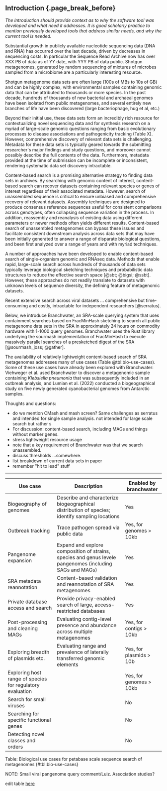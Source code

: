 ## Introduction {.page_break_before}

*The Introduction should provide context as to why the software tool was developed and what need it addresses. It is good scholarly practice to mention previously developed tools that address similar needs, and why the current tool is needed.*

Substantial growth in publicly available nucleotide sequencing data
(DNA and RNA) has occurred over the last decade, driven by decreases
in sequencing costs.
In particular the Sequence Read Archive now has
over XXX PB of data as of YY date, with YYY PB of data public.
Shotgun metagenomes, generated by random sequencing of mixtures of
microbes sampled from a microbiome are a particularly interesting resource.

Shotgun metagenome data sets are often large (100s of MBs to 10s of GB) and
can be highly complex, with environmental samples containing genomic
data that can be attributed to thousands or more species.
In the past decade, hundreds of thousands of new bacterial and archaeal
genomes have been isolated from public metagenomes, and several
entirely new branches of life have been discovered (large bacteriophage,
hug et al, etc.)

Beyond their initial use, these data sets form an incredibly rich
resource for contextualizing novel sequencing data and for synthesis
research on a myriad of large-scale genomic questions ranging from
basic evolutionary processes to disease associations and pathogenicity
tracking (Table X).
However, comprehensive discovery of relevant data sets is challenging.
Metadata for these data sets is typically geared towards the
submitting researcher's major findings and study questions, and moreover cannot
possibly describe the full contents of the data.
Furthermore, metadata provided at the time of submission can be
incomplete or inconsistent, rendering systematic data set discovery
intractable.

Content-based search is a promising alternative strategy to finding
data sets in archives.  By searching with genomic content of interest,
content-based search can recover datasets containing relevant species
or genes of interest regardless of their associated metadata.
However, search of unassembled sequence is critical to ensure unbiased
and comprehensive recovery of relevant datasets.  Assembly techniques
are designed to produce consensus reference sequences useful for
consistent comparisons across genotypes, often collapsing sequence
variation in the process.  In addition, reassembly and reanalysis of
existing data using different parameters or newer methods often yields
different results.  Content-based search of unassembled metagenomes
can bypass these issues and facilitate consistent downstream analysis
across data sets that may have been initially generated to answer a
range of disparate biological questions, and been first analyzed over
a range of years and with myriad techniques.

A number of approaches have been developed to enable content-based
search of single-organism genomic and RNAseq data.  Methods that
enable rapid, large-scale search across hundreds of thousands of data
sets typically leverage biological sketching techniques and
probabilistic data structures to reduce the effective search space
[@sbt; @bigsi; @ssbt].  However, these approaches do not readily
translate to datasets with unknown levels of sequence diversity, the
defining feature of metagenomic datasets.

Recent extensive search across viral datasets ... comprehensive but
time-consuming and costly, intractable for independent researchers
[@serratus].

Below, we introduce Branchwater, an SRA-scale querying system that
uses containment searches based on FracMinHash sketching to search all
public metagenome data sets in the SRA in approximately 24 hours on
commodity hardware with 1-1000 query genomes. Branchwater uses the
Rust library underlying the sourmash implementation of FracMinHash to
execute massively parallel searches of a presketched digest of the
SRA [@sourmash_joss; @gather].

The availability of relatively lightweight content-based search of SRA
metagenomes addresses many of use cases (Table @tbl:bio-use-cases).
Some of these use cases have already been explored with Branchwater:
Viehweger et al. used Branchwater to discover a metagenomic sample
containing *Klebsiella pneumonia* that was subsequently included in an
outbreak analysis, and Lumian et al. (2022) conducted a
biogeographical study on five newly generated cyanobacterial genomes
from Antarctic samples.

Thoughts and questions:

* do we mention CMash and mash screen? Same challenges as serratus and
  intended for single sample analysis.
  not intended for large scale search but rather s
* For discussion: content-based search, including MAGs and things
  without marker genes.
* stress lightweight resource usage
* note that a key requirement of Branchwater was that we search unassembled.
* discuss thresholds ...somewhere.
* list breakdown of current data sets in paper
* remember "hit to lead" stuff

----

| Use case | Description | Enabled by branchwater |
| -------- | -------- | -------- |
| Biogeography of genomes     | Describe and characterize biogeographical distribution of species; identify sampling locations     | Yes     |
| Outbreak tracking | Trace pathogen spread via public data | Yes, for genomes > 10kb |
| Pangenome expansion | Expand and explore composition of strains, species and genus levele pangenomes (including SAGs and MAGs) | Yes |
| SRA metadata reannotation | Content-based validation and reannotation of SRA metagenomes | Yes |
| Private database access and search | Provide privacy-enabled search of large, access-restricted databases | Yes |
| Post-processing and cleaning MAGs | Evaluating contig-level presence and abundance across multiple metagenomes | Yes, for contigs > 10kb |
| Exploring breadth of plasmids etc. | Evaluating range and prevalence of laterally transferred genomic elements | Yes, for plasmids > 10b |
| Exploring host range of species for regulatory evaluation | | Yes, for genomes > 10kb |
| Search for small viruses | | No |
| Searching for specific functional genes | | No |
| Detecting novel classes and orders | |  No |

Table: Biological use cases for petabase scale sequence search of metagenomes {#tbl:bio-use-cases}

NOTE: Small viral pangenome query comment/Luiz. Association studies?

edit table [here](https://hackmd.io/Pgj6AjM_RlGF0_7rGhY3tA)
